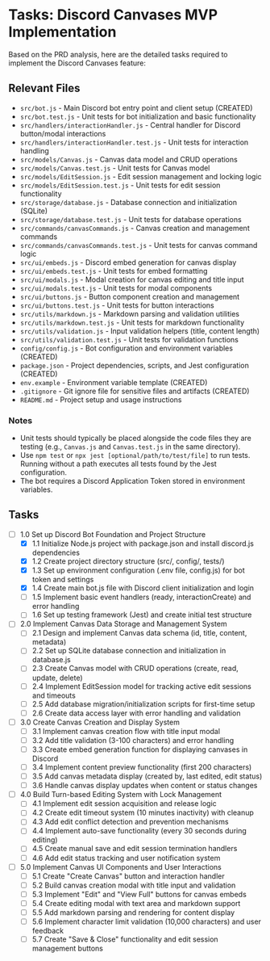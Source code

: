 # Tasks: Discord Canvases MVP Implementation

Based on the PRD analysis, here are the detailed tasks required to implement the Discord Canvases feature:

## Relevant Files

- `src/bot.js` - Main Discord bot entry point and client setup (CREATED)
- `src/bot.test.js` - Unit tests for bot initialization and basic functionality
- `src/handlers/interactionHandler.js` - Central handler for Discord button/modal interactions
- `src/handlers/interactionHandler.test.js` - Unit tests for interaction handling
- `src/models/Canvas.js` - Canvas data model and CRUD operations
- `src/models/Canvas.test.js` - Unit tests for Canvas model
- `src/models/EditSession.js` - Edit session management and locking logic
- `src/models/EditSession.test.js` - Unit tests for edit session functionality
- `src/storage/database.js` - Database connection and initialization (SQLite)
- `src/storage/database.test.js` - Unit tests for database operations
- `src/commands/canvasCommands.js` - Canvas creation and management commands
- `src/commands/canvasCommands.test.js` - Unit tests for canvas command logic
- `src/ui/embeds.js` - Discord embed generation for canvas display
- `src/ui/embeds.test.js` - Unit tests for embed formatting
- `src/ui/modals.js` - Modal creation for canvas editing and title input
- `src/ui/modals.test.js` - Unit tests for modal components
- `src/ui/buttons.js` - Button component creation and management
- `src/ui/buttons.test.js` - Unit tests for button interactions
- `src/utils/markdown.js` - Markdown parsing and validation utilities
- `src/utils/markdown.test.js` - Unit tests for markdown functionality
- `src/utils/validation.js` - Input validation helpers (title, content length)
- `src/utils/validation.test.js` - Unit tests for validation functions
- `config/config.js` - Bot configuration and environment variables (CREATED)
- `package.json` - Project dependencies, scripts, and Jest configuration (CREATED)
- `env.example` - Environment variable template (CREATED)
- `.gitignore` - Git ignore file for sensitive files and artifacts (CREATED)
- `README.md` - Project setup and usage instructions

### Notes

- Unit tests should typically be placed alongside the code files they are testing (e.g., `Canvas.js` and `Canvas.test.js` in the same directory).
- Use `npm test` or `npx jest [optional/path/to/test/file]` to run tests. Running without a path executes all tests found by the Jest configuration.
- The bot requires a Discord Application Token stored in environment variables.

## Tasks

- [ ] 1.0 Set up Discord Bot Foundation and Project Structure
  - [x] 1.1 Initialize Node.js project with package.json and install discord.js dependencies
  - [x] 1.2 Create project directory structure (src/, config/, tests/)
  - [x] 1.3 Set up environment configuration (.env file, config.js) for bot token and settings
  - [x] 1.4 Create main bot.js file with Discord client initialization and login
  - [ ] 1.5 Implement basic event handlers (ready, interactionCreate) and error handling
  - [ ] 1.6 Set up testing framework (Jest) and create initial test structure

- [ ] 2.0 Implement Canvas Data Storage and Management System
  - [ ] 2.1 Design and implement Canvas data schema (id, title, content, metadata)
  - [ ] 2.2 Set up SQLite database connection and initialization in database.js
  - [ ] 2.3 Create Canvas model with CRUD operations (create, read, update, delete)
  - [ ] 2.4 Implement EditSession model for tracking active edit sessions and timeouts
  - [ ] 2.5 Add database migration/initialization scripts for first-time setup
  - [ ] 2.6 Create data access layer with error handling and validation

- [ ] 3.0 Create Canvas Creation and Display System
  - [ ] 3.1 Implement canvas creation flow with title input modal
  - [ ] 3.2 Add title validation (3-100 characters) and error handling
  - [ ] 3.3 Create embed generation function for displaying canvases in Discord
  - [ ] 3.4 Implement content preview functionality (first 200 characters)
  - [ ] 3.5 Add canvas metadata display (created by, last edited, edit status)
  - [ ] 3.6 Handle canvas display updates when content or status changes

- [ ] 4.0 Build Turn-based Editing System with Lock Management
  - [ ] 4.1 Implement edit session acquisition and release logic
  - [ ] 4.2 Create edit timeout system (10 minutes inactivity) with cleanup
  - [ ] 4.3 Add edit conflict detection and prevention mechanisms
  - [ ] 4.4 Implement auto-save functionality (every 30 seconds during editing)
  - [ ] 4.5 Create manual save and edit session termination handlers
  - [ ] 4.6 Add edit status tracking and user notification system

- [ ] 5.0 Implement Canvas UI Components and User Interactions
  - [ ] 5.1 Create "Create Canvas" button and interaction handler
  - [ ] 5.2 Build canvas creation modal with title input and validation
  - [ ] 5.3 Implement "Edit" and "View Full" buttons for canvas embeds
  - [ ] 5.4 Create editing modal with text area and markdown support
  - [ ] 5.5 Add markdown parsing and rendering for content display
  - [ ] 5.6 Implement character limit validation (10,000 characters) and user feedback
  - [ ] 5.7 Create "Save & Close" functionality and edit session management buttons 